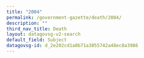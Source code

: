 ```yaml
---
title: "2004"
permalink: /government-gazette/death/2004/
description: ""
third_nav_title: Death
layout: datagovsg-v2-search
default_field: Subject
datagovsg-id: d_2e202cd1a0b71a3055742a48ec8a3986
---
```

